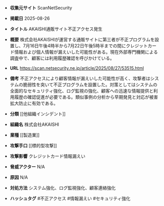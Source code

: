 - **収集元サイト**
ScanNetSecurity

- **掲載日**
2025-08-26

- **タイトル**
AKAISHI通販サイト不正アクセス発生

- **概要**
株式会社AKAISHIが運営する通販サイトに第三者が不正プログラムを設置し、7月16日午後4時半から7月22日午後5時半までの間にクレジットカード情報および個人情報が漏えいした可能性がある。現在外部専門機関による調査中で、顧客には利用履歴確認を呼びかけている。

- **URL**
https://scan.netsecurity.ne.jp/article/2025/08/27/53515.html

- **備考**
不正アクセスにより顧客情報が漏えいした可能性が高く、攻撃者はシステムの脆弱性を突いて不正プログラムを設置した。対策としてはシステムの全面的なセキュリティ強化、ログ監視の強化、顧客への迅速な情報提供と利用履歴の確認促進が必要である。類似事例の分析から早期発見と対応が被害拡大防止に有効である。

- **分類**
[[他組織インシデント]]

- **組織名**
株式会社AKAISHI

- **業種**
[[製造業]]

- **攻撃手口**
[[標的型攻撃]]

- **攻撃影響**
クレジットカード情報漏えい

- **脅威アクター**
N/A

- **原因**
N/A

- **対処方法**
システム強化、ログ監視強化、顧客連絡強化

- **ハッシュタグ**
#不正アクセス #情報漏えい #セキュリティ強化
